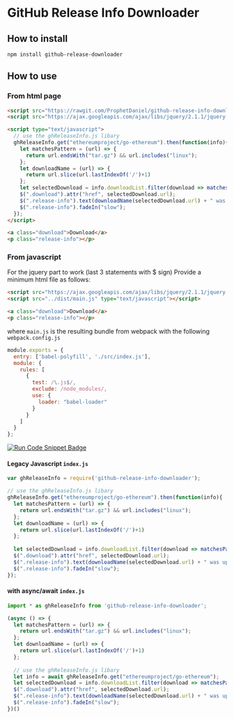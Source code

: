 # GitHub Release Info Downloader

## How to install
```bash
npm install github-release-downloader
```

## How to use
### From html page
```html
<script src="https://rawgit.com/ProphetDaniel/github-release-info-downloader/master/dist/ghReleaseInfo.min.js" type="text/javascript"></script>
<script src="https://ajax.googleapis.com/ajax/libs/jquery/2.1.1/jquery.min.js"></script>

<script type="text/javascript">
  // use the ghReleaseInfo.js libary
  ghReleaseInfo.get("ethereumproject/go-ethereum").then(function(info){
    let matchesPattern = (url) => {
      return url.endsWith("tar.gz") && url.includes("linux");
    };
    let downloadName = (url) => {
      return url.slice(url.lastIndexOf('/')+1)
    };
    let selectedDownload = info.downloadList.filter(download => matchesPattern(download.url)).pop()
    $(".download").attr("href", selectedDownload.url);
    $(".release-info").text(downloadName(selectedDownload.url) + " was updated " + selectedDownload.timeAgo + " and downloaded " + selectedDownload.count.toLocaleString() + " times.");
    $(".release-info").fadeIn("slow");
  });
</script>

<a class="download">Download</a>
<p class="release-info"></p>
```

### From javascript
For the jquery part to work (last 3 statements with $ sign)
Provide a minimum html file as follows:
```html
<script src="https://ajax.googleapis.com/ajax/libs/jquery/2.1.1/jquery.min.js"></script>
<script src="../dist/main.js" type="text/javascript"></script>

<a class="download">Download</a>
<p class="release-info"></p>
``` 

where `main.js` is the resulting bundle from webpack with the following `webpack.config.js`
```javascript
module.exports = {
  entry: ['babel-polyfill', './src/index.js'],
  module: {
    rules: [
      {
        test: /\.js$/,
        exclude: /node_modules/,
        use: {
          loader: "babel-loader"
        }
      }
    ]
  }
};
```

[![Run Code Snippet Badge](https://img.shields.io/badge/run-code--snippet-green.svg?longCache=true&style=for-the-badge)](https://rawgit.com/ProphetDaniel/github-release-info-downloader/master/test/index.html)


#### Legacy Javascript `index.js`
```javascript
var ghReleaseInfo = require('github-release-info-downloader');

// use the ghReleaseInfo.js libary
ghReleaseInfo.get("ethereumproject/go-ethereum").then(function(info){
  let matchesPattern = (url) => {
    return url.endsWith("tar.gz") && url.includes("linux");
  };
  let downloadName = (url) => {
    return url.slice(url.lastIndexOf('/')+1)
  };
  
  let selectedDownload = info.downloadList.filter(download => matchesPattern(download.url)).pop()
  $(".download").attr("href", selectedDownload.url);
  $(".release-info").text(downloadName(selectedDownload.url) + " was updated " + selectedDownload.timeAgo + " and downloaded " + selectedDownload.count.toLocaleString() + " times.");
  $(".release-info").fadeIn("slow");
});
```

#### with async/await `index.js`
```javascript
import * as ghReleaseInfo from 'github-release-info-downloader';

(async () => {
  let matchesPattern = (url) => {
    return url.endsWith("tar.gz") && url.includes("linux");
  };
  let downloadName = (url) => {
    return url.slice(url.lastIndexOf('/')+1)
  };
  
  // use the ghReleaseInfo.js libary
  let info = await ghReleaseInfo.get("ethereumproject/go-ethereum");
  let selectedDownload = info.downloadList.filter(download => matchesPattern(download.url)).pop()
  $(".download").attr("href", selectedDownload.url);
  $(".release-info").text(downloadName(selectedDownload.url) + " was updated " + selectedDownload.timeAgo + " and downloaded " + selectedDownload.count.toLocaleString() + " times.");
  $(".release-info").fadeIn("slow");
})()
```
